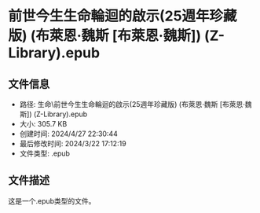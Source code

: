 ﻿# 前世今生生命輪迴的啟示(25週年珍藏版) (布萊恩‧魏斯 [布萊恩‧魏斯]) (Z-Library).epub

## 文件信息
- 路径: 生命\前世今生生命輪迴的啟示(25週年珍藏版) (布萊恩‧魏斯 [布萊恩‧魏斯]) (Z-Library).epub
- 大小: 305.7 KB
- 创建时间: 2024/4/27 22:30:44
- 最后修改时间: 2024/3/22 17:12:19
- 文件类型: .epub

## 文件描述
这是一个.epub类型的文件。

